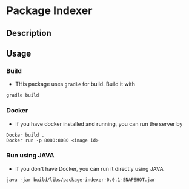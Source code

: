 # Package Indexer
## Description
## Usage
### Build
- THis package uses `gradle` for build. Build it with
```
gradle build
```
### Docker
- If you have docker installed and running, you can run the server by
```
Docker build .
Docker run -p 8080:8080 <image id>
```
### Run using JAVA
- If you don't have Docker, you can run it directly using JAVA
```
java -jar build/libs/package-indexer-0.0.1-SNAPSHOT.jar
```
